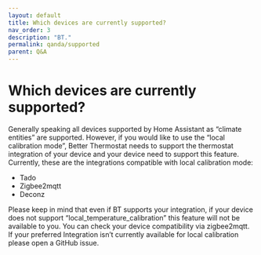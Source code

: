 ```yaml
---
layout: default
title: Which devices are currently supported?
nav_order: 3
description: "BT."
permalink: qanda/supported
parent: Q&A
---
```


# Which devices are currently supported?

Generally speaking all devices supported by Home Assistant as “climate  entities” are supported. 
However, if you would like to use the “local calibration mode”, Better Thermostat needs to support the thermostat integration of your device and your device need to support this feature.
Currently, these are the integrations compatible with local calibration mode:

- Tado
- Zigbee2mqtt
- Deconz

Please keep in mind that even if BT supports your integration, if your device does not support “local_temperature_calibration” this feature will not be available to you. You can check your device compatibility via zigbee2mqtt.
If your preferred Integration isn’t currently available for local calibration please open a GitHub issue.
